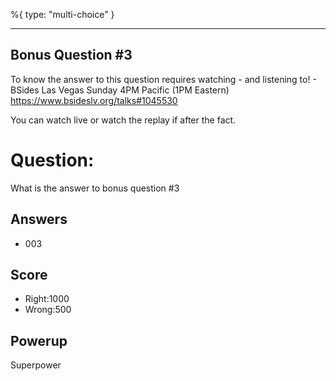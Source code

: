 %{
 type: "multi-choice"
}

---
## Bonus Question #3

To know the answer to this question requires
watching - and listening to! -
BSides Las Vegas Sunday 4PM Pacific (1PM Eastern)
https://www.bsideslv.org/talks#1045530

You can watch live or watch the replay
if after the fact.

# Question:
What is the answer to bonus question #3

## Answers
* 003

## Score
- Right:1000
- Wrong:500

## Powerup
Superpower
